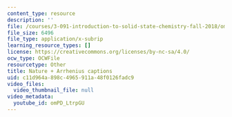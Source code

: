 ```yaml
---
content_type: resource
description: ''
file: /courses/3-091-introduction-to-solid-state-chemistry-fall-2018/omPD_LtrpGU_captions.webvtt
file_size: 6496
file_type: application/x-subrip
learning_resource_types: []
license: https://creativecommons.org/licenses/by-nc-sa/4.0/
ocw_type: OCWFile
resourcetype: Other
title: Nature + Arrhenius captions
uid: c11d964a-898c-4965-911a-48f0126fadc9
video_files:
  video_thumbnail_file: null
video_metadata:
  youtube_id: omPD_LtrpGU
---
```

